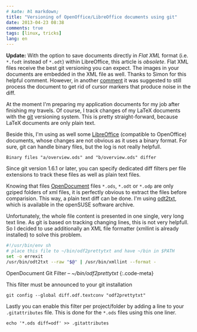 ```yaml
---
# kate: hl markdown;
title: "Versioning of OpenOffice/LibreOffice documents using git"
date: 2013-04-23 08:38
comments: true
tags: [linux, tricks]
lang: en
---
```


**Update:** With the option to save documents directly in *Flat XML* format
(i.e. `*.fodt` instead of `*.odt`) within LibreOffice, this article is *obsolete*.
Flat XML files receive the best git versioning you can expect. The images in your
documents are embedded in the XML file as well. Thanks to Simon for this helpful
comment. However, in another [comment](#comment-2209333934) it was suggested to
still process the document to get rid of cursor markers that produce noise in
the diff.

At the moment I'm preparing my application documents for my job after finishing
my travels. Of course, I track changes of my LaTeX documents with the [git]
versioning system. This is pretty straight-forward, because LaTeX documents are
only plain text.

Beside this, I'm using as well some [LibreOffice] (compatible to OpenOffice)
documents, whose changes are not obvious as it uses a binary format. For sure, git
can handle binary files, but the log is not really helpfull.

    Binary files "a/overview.ods" and "b/overview.ods" differ
    
Since git version 1.6.1 or later, you can specify dedicated diff filters per
file extensions to track these files as well as plain text files.

<!--more-->

Knowing that files [OpenDocument] files `*.ods`, `*.odt` or `*.odp` are only gziped folders of xml
files, it is perfectly obvious to extract the files before comparision. This way,
a plain text diff can be done. I'm using [odt2txt], which is available in the
openSUSE software archive.

Unfortunately, the whole file content is presented in one single, very long text
line. As git is based on tracking changing lines, this is not very helpfull. So
I decided to use additionally an XML file formatter (xmllint is already installed)
to solve this problem.

~~~bash
#!/usr/bin/env sh
# place this file to ~/bin/odf2prettytxt and have ~/bin in $PATH
set -o errexit
/usr/bin/odt2txt --raw "$@" | /usr/bin/xmllint --format -
~~~
OpenDocument Git Filter – *~/bin/odf2prettytxt*
{:.code-meta}

This filter must be announced to your git installation

    git config --global diff.odf.textconv "odf2prettytxt"
    
Lastly you can enable this filter per project/folder by adding a line to your
`.gitattributes` file. This is done for the `*.ods` files using this one liner.

    echo '*.ods diff=odf' >> .gitattributes

[LibreOffice]: http://www.libreoffice.org/
[git]: http://git-scm.com
[OpenDocument]: http://en.wikipedia.org/wiki/OpenDocument
[odt2txt]: http://stosberg.net/odt2txt/
